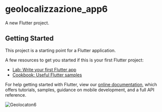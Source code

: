 # geolocalizzazione_app6

A new Flutter project.

## Getting Started

This project is a starting point for a Flutter application.

A few resources to get you started if this is your first Flutter project:

- [Lab: Write your first Flutter app](https://flutter.io/docs/get-started/codelab)
- [Cookbook: Useful Flutter samples](https://flutter.io/docs/cookbook)

For help getting started with Flutter, view our 
[online documentation](https://flutter.io/docs), which offers tutorials, 
samples, guidance on mobile development, and a full API reference.





![Geolocaton6](https://user-images.githubusercontent.com/55282652/151680282-c6ce078a-029c-484f-8a24-08b039787638.jpeg)





